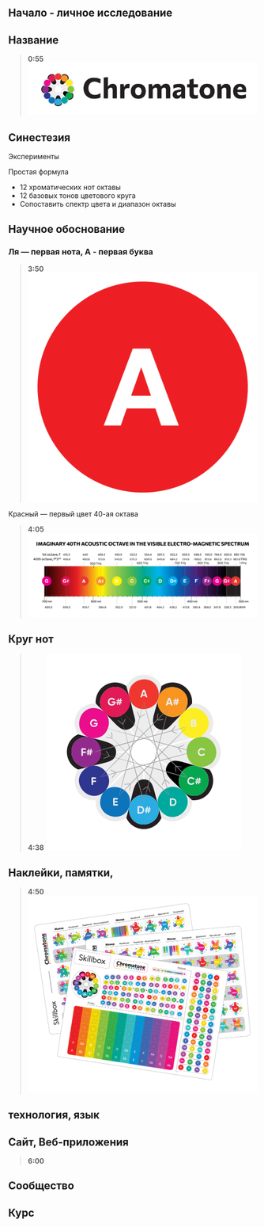 ## Начало - личное исследование

##   Название 

>**0:55**
>![](./logo.svg)
  
## Синестезия
Эксперименты


Простая формула
*   12 хроматических нот октавы
*   12 базовых тонов цветового круга
*   Сопоставить спектр цвета и диапазон октавы


##   Научное обоснование

### Ля — первая нота, A - первая буква 

>**3:50**
>![](./A-red.png)


Красный — первый цвет
40-ая октава 

>**4:05** 
>![](./40th.png) 


##   Круг нот 
>**4:38** 
>![](./circle-of-fifths.svg)

## Наклейки, памятки,

>**4:50**
>![](./all-stickers.png)

##  технология, язык

##  Сайт, Веб-приложения 

>**6:00** 
>[](./safari.mp4)


##  Сообщество
##  Курс
